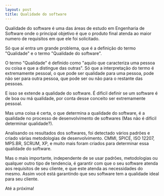 ```yaml
---
layout: post
title: Qualidade do software
---
```


Qualidade do software é uma das áreas de estudo em Engenharia de Software onde o principal objetivo é que o produto final atenda ao maior numero de requisitos em que ele foi solicitado.

Só que aí entra um grande problema, que é a definição do termo "Qualidade" e o termo "Qualidade do software".

O termo "Qualidade" é definido como "aquilo que caracteriza uma pessoa ou coisa e que a distingue das outras". Só que a interpretação do termo é extremamente pessoal, o que pode ser qualidade para uma pessoa, pode não ser para outra pessoa, que pode ser ou não para o restante das pessoas.

E isso se extende a qualidade do software. É dificil definir se um software é de boa ou má qualidade, por conta desse conceito ser extremamente pessoal.

Mas uma coisa é certa, o que determina a qualidade do software, é a qualidade no processo de desenvolvimento de softwares (Mas não é difícil determinar qualidade?).

Analisando os resultados dos softwares, foi detectado vários padrões e criado várias metodologias de desenvolvimento. CMMI, SPICE, ISO 12207, MPS.BR, SCRUM, XP, e muito mais foram criados para determinar essa qualidade do software.

Mas o mais importante, independente de se usar padrões, metodologias ou qualquer outro tipo de tendencia, é garantir com que o seu software atenda aos requisitos de seu cliente, e que este atenda as necessidades do mesmo. Assim você está garantindo que seu software tem a qualidade ideal para seu cliente.

Até a próxima!
